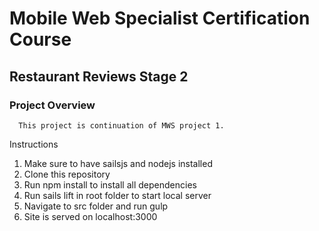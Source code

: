 # Mobile Web Specialist Certification Course
## Restaurant Reviews Stage 2
### Project Overview

      This project is continuation of MWS project 1.

Instructions
  1. Make sure to have sailsjs and nodejs installed
  2. Clone this repository
  3. Run npm install to install all dependencies
  4. Run sails lift in root folder to start local server
  5. Navigate to src folder and run gulp
  6. Site is served on localhost:3000 
